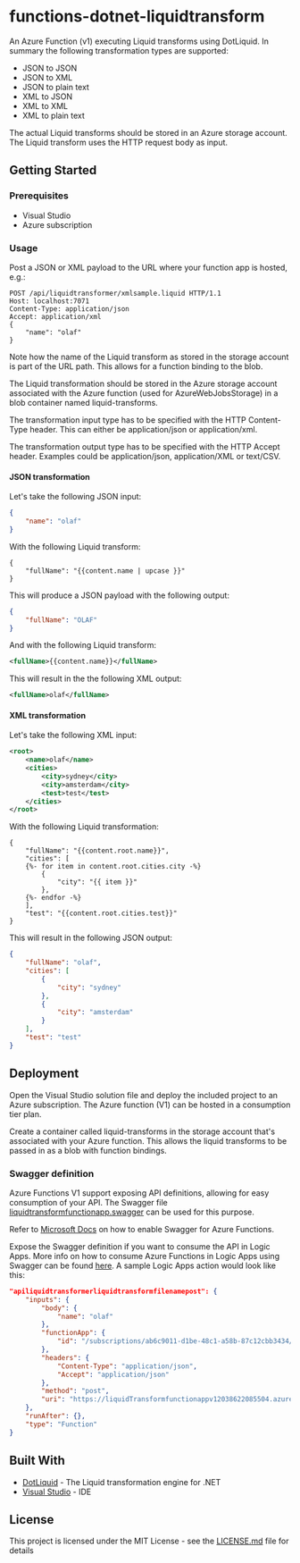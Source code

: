 # functions-dotnet-liquidtransform

An Azure Function (v1) executing Liquid transforms using DotLiquid. In summary the following transformation types are supported:
- JSON to JSON
- JSON to XML
- JSON to plain text
- XML to JSON
- XML to XML
- XML to plain text

The actual Liquid transforms should be stored in an Azure storage account. The Liquid transform uses the HTTP request body as input.

## Getting Started

### Prerequisites
- Visual Studio
- Azure subscription

### Usage

Post a JSON or XML payload to the URL where your function app is hosted, e.g.:

```http
POST /api/liquidtransformer/xmlsample.liquid HTTP/1.1
Host: localhost:7071
Content-Type: application/json
Accept: application/xml
{
	"name": "olaf"
}

```

Note how the name of the Liquid transform as stored in the storage account is part of the URL path. This allows for a function binding to the blob.

The Liquid transformation should be stored in the Azure storage account associated with the Azure function (used for AzureWebJobsStorage) in a blob container named liquid-transforms.

The transformation input type has to be specified with the HTTP Content-Type header. This can either be application/json or application/xml.

The transformation output type has to be specified with the HTTP Accept header. Examples could be application/json, application/XML or text/CSV.

#### JSON transformation
Let's take the following JSON input:
```json
{
	"name": "olaf"
}
```
With the following Liquid transform:
```
{
    "fullName": "{{content.name | upcase }}"
}
```
This will produce a JSON payload with the following output:
```json
{
	"fullName": "OLAF"
}
```

And with the following Liquid transform:
```xml
<fullName>{{content.name}}</fullName>
```

This will result in the the following XML output:
```xml
<fullName>olaf</fullName>
```

#### XML transformation
Let's take the following XML input:

```xml
<root>
    <name>olaf</name>
    <cities>
        <city>sydney</city>
        <city>amsterdam</city>
        <test>test</test>
    </cities>
</root>
```
With the following Liquid transformation:
```
{
    "fullName": "{{content.root.name}}",
    "cities": [
    {%- for item in content.root.cities.city -%}
        {
            "city": "{{ item }}"
        },
    {%- endfor -%}
    ],
    "test": "{{content.root.cities.test}}"
}
```
This will result in the following JSON output:
```json
{
    "fullName": "olaf",
    "cities": [
        {
            "city": "sydney"
        },
        {
            "city": "amsterdam"
        }
    ],
    "test": "test"
}
```

## Deployment

Open the Visual Studio solution file and deploy the included project to an Azure subscription. The Azure function (V1) can be hosted in a consumption tier plan. 

Create a container called liquid-transforms in the storage account that's associated with your Azure function. This allows the liquid transforms to be passed in as a blob with function bindings.

### Swagger definition
Azure Functions V1 support exposing API definitions, allowing for easy consumption of your API. The Swagger file [liquidtransformfunctionapp.swagger](liquidtransformfunctionapp.swagger) can be used for this purpose.

Refer to [Microsoft Docs](https://docs.microsoft.com/en-us/azure/azure-functions/functions-openapi-definition) on how to enable Swagger for Azure Functions.

Expose the Swagger definition if you want to consume the API in Logic Apps.  More info on how to consume Azure Functions in Logic Apps using Swagger can be found [here](https://docs.microsoft.com/en-us/azure/logic-apps/logic-apps-azure-functions). A sample Logic Apps action would look like this:
```json
"apiliquidtransformerliquidtransformfilenamepost": {
	"inputs": {
		"body": {
			"name": "olaf"
		},
		"functionApp": {
			"id": "/subscriptions/ab6c9011-d1be-48c1-a58b-87c12cbb3434/resourceGroups/rg-liquidtransform/providers/Microsoft.Web/sites/LiquidTransformfunctionappv12038622085504"
		},
		"headers": {
			"Content-Type": "application/json",
			"Accept": "application/json"
		},
		"method": "post",
		"uri": "https://liquidTransformfunctionappv12038622085504.azurewebsites.net/api/liquidtransformer/@{encodeURIComponent('sample.liquid')}"
	},
	"runAfter": {},
	"type": "Function"
}

```

## Built With

* [DotLiquid](http://dotliquidmarkup.org) - The Liquid transformation engine for .NET
* [Visual Studio](https://visualstudio.microsoft.com/) - IDE


## License

This project is licensed under the MIT License - see the [LICENSE.md](LICENSE.md) file for details
